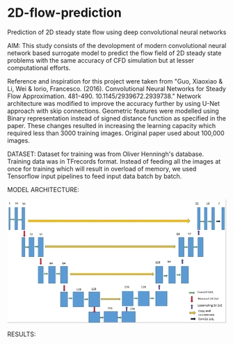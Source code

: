 # 2D-flow-prediction
Prediction of 2D steady state flow using deep convolutional neural networks

AIM: 
  This study consists of the devolopment of modern convolutional neural network based surrogate model to predict the flow field of 2D steady state problems with the same accuracy of CFD simulation but at lesser computational efforts. 

  Reference and inspiration for this project were taken from "Guo, Xiaoxiao & Li, Wei & Iorio, Francesco. (2016). Convolutional Neural Networks for Steady Flow Approximation. 481-490. 10.1145/2939672.2939738." Network architecture was modified to improve the accuracy further by using U-Net approach with skip connections. Geometric features were modelled using Binary representation instead of signed distance function as specified in the paper. These changes resulted in increasing the learning capacity which required less than 3000 training images. Original paper used about 100,000 images.
  
DATASET:
  Dataset for training was from Oliver Henningh's database. Training data was in TFrecords format. Instead of feeding all the images at once for training which will result in overload of memory, we used Tensorflow input pipelines to feed input data batch by batch. 
  
 MODEL ARCHITECTURE:
 
 ![](images/architecture.PNG)

RESULTS:
